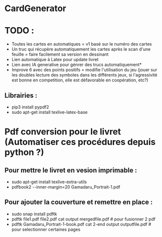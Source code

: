 # CardGenerator






# TODO :
- Toutes les cartes en automatiques = v1 basé sur le numéro des cartes
- Un truc qui récupère automatiquement les cartes après le scan d'une feuille = faire facilement sa version en dessinant
- Lien automatique à Latex pour update livret
- Lien avec IA generative pour génrer des trucs automatiquement*
- Improve 6 avec des points positifs = modifie l'utilisation du jeu (jouer sur les doubles lecture des symboles dans les différents jeux, si l'agressivité est bonne en competition, elle est défavorable en coopération, etc?)

## Librairies :
<!-- - pip3 install pypdf2 -->
- pip3 install pypdf2
- sudo apt-get install texlive-latex-base

# Pdf conversion pour le livret (Automatiser ces procédures depuis python ?)

## Pour mettre le livret en vesion imprimable :
- sudo apt-get install texlive-extra-utils
- pdfbook2 --inner-margin=20 Gamadaru_Portrait-1.pdf 

## Pour ajouter la couverture et remettre en place :
- sudo snap install pdftk
- pdftk file1.pdf file2.pdf cat output mergedfile.pdf # pour fusionner 2 pdf
- pdftk Gamadaru_Portrait-1-book.pdf  cat 2-end output outputfile.pdf  # pour selectionner certaines pages
